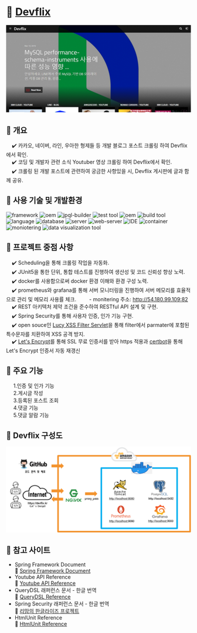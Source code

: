 # :seedling: [Devflix](https://devflix.kr/)    

![devflix](./devflix-home.png)    

## :pushpin: 개요    

&nbsp;&nbsp;&nbsp;&nbsp;:heavy_check_mark: 카카오, 네이버, 라인, 우아한 형제들 등 개발 블로그 포스트 크롤링 하여 Devflix에서 확인.    
&nbsp;&nbsp;&nbsp;&nbsp;:heavy_check_mark: 코딩 및 개발자 관련 소식 Youtuber 영상 크롤링 하여 Devflix에서 확인.   
&nbsp;&nbsp;&nbsp;&nbsp;:heavy_check_mark: 크롤링 된 개발 포스트에 관련하여 궁금한 사항있을 시, Devflix 게시판에 글과 함께 공유.   



## :pushpin: 사용 기술 및 개발환경    

![framework](https://img.shields.io/badge/spring%20boot-2.2.2-yellowgreen) ![oem](https://img.shields.io/badge/spring%20data%20jpa-2.2.2-yellow) ![jpql-builder](https://img.shields.io/badge/queryDSL-4.2.2-blue) ![test tool](https://img.shields.io/badge/JUnit-5-green) ![oem](https://img.shields.io/badge/lucy%20xss%20servlet-2.0.0-green) ![build tool](https://img.shields.io/badge/gardle-6.6.1-blue) ![language](https://img.shields.io/badge/java-open--jdk--8-orange) ![database](https://img.shields.io/badge/postgreSQL-11.10-blue) ![server](https://img.shields.io/badge/ubuntu-20.04.1-important) ![web-server](https://img.shields.io/badge/nginx-1.18.0-green) ![IDE](https://img.shields.io/badge/inteliJ-3.2-blueviolet) ![container](https://img.shields.io/badge/docker-latest-lightgray) ![moniotering](https://img.shields.io/badge/prometheus-latest-lightgray) ![data visualization tool](https://img.shields.io/badge/grafana-latest-lightgray)    



## :pushpin: 프로젝트 중점 사항    

&nbsp;&nbsp;&nbsp;&nbsp;:heavy_check_mark: Scheduling을 통해 크롤링 작업을 자동화.    
&nbsp;&nbsp;&nbsp;&nbsp;:heavy_check_mark: JUnit5을 통한 단위, 통합 테스트를 진행하여 생산성 및 코드 신뢰성 향상 노력.    
&nbsp;&nbsp;&nbsp;&nbsp;:heavy_check_mark: docker를 사용함으로써 docker 환경 이해와 환경 구성 노력.    
&nbsp;&nbsp;&nbsp;&nbsp;:heavy_check_mark: prometheus와 grafana를 통해 서버 모니터링을 진행하여 서버 메모리를 효율적으로 관리 및 메모리 사용률 체크.
&nbsp;&nbsp;&nbsp;&nbsp;&nbsp;&nbsp;&nbsp; - monitering 주소: http://54.180.99.109:82    
&nbsp;&nbsp;&nbsp;&nbsp;:heavy_check_mark: REST 아키텍처 제약 조건을 준수하여 RESTful API 설계 및 구현.    
&nbsp;&nbsp;&nbsp;&nbsp;:heavy_check_mark: Spring Security를 통해 사용자 인증, 인가 기능 구현.    
&nbsp;&nbsp;&nbsp;&nbsp;:heavy_check_mark: open souce인 [Lucy XSS Filter Servlet](https://github.com/naver/lucy-xss-servlet-filter)을 통해 filter에서 parmater에 포함된 특수문자를 치환하여 XSS 공격 방지.   
&nbsp;&nbsp;&nbsp;&nbsp;:heavy_check_mark: [Let's Encrypt](https://letsencrypt.org/)를 통해 SSL 무료 인증서를 받아 https 적용과 [certbot](https://github.com/certbot/certbot)을 통해 Let's Encrypt 인증서 자동 재갱신     



## :pushpin: 주요 기능    

&nbsp;&nbsp;&nbsp;&nbsp; 1.인증 및 인가 기능    
&nbsp;&nbsp;&nbsp;&nbsp; 2.게시글 작성    
&nbsp;&nbsp;&nbsp;&nbsp; 3.등록된 포스트 조회    
&nbsp;&nbsp;&nbsp;&nbsp; 4.댓글 기능    
&nbsp;&nbsp;&nbsp;&nbsp; 5.댓글 알람 기능    



## :pushpin: Devflix 구성도    


![devflix architecture](./devflix-architecture.png)    


## :pushpin: 참고 사이트    

* Spring Framework Document    
  :bookmark_tabs: [Spring Framework Document](https://docs.spring.io/spring-framework/docs/current/reference/html/)
* Youtube API Reference    
  :bookmark_tabs: [Youtube API Reference](https://developers.google.com/youtube/v3/docs?hl=ko)
* QueryDSL 래퍼런스 문서 - 한글 번역    
  :bookmark_tabs: [QueryDSL Reference](http://www.querydsl.com/static/querydsl/4.0.1/reference/ko-KR/html_single/)
* Spring Security 래퍼런스 문서 - 한글 번역    
  :bookmark_tabs: [리맘의 한글라이즈 프로젝트](https://godekdls.github.io/Spring%20Security/authentication/)
* HtmlUnit Reference    
  :bookmark_tabs: [HtmlUnit Reference](https://htmlunit.sourceforge.io/frame-howto.html)
  
  
